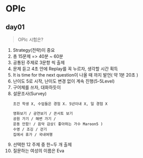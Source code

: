 # OPIc
## day01
> OPIc 시험은?
1. Strategy(전략)이 중요
1. 총 15문제 => 40분 ~ 60분
1. 공통된 주제로 3문항 씩 출제
1. 문제 듣고 4초 안에 Replay를 꼭 누르자, 생각할 시간 획득
1. It is time for the next question이 나올 때 까지 발언( 약 1분 20초 )
1. 난이도 5로 시작, 난이도 변경 없이 계속 진행(5-5Level)
1. 구어체를 쓰자, 대화하듯이
1. 설문조사(Survey)
    ```
    조건 학생 X, 수업들은 경험 X. 5년이내 X, 일 경험 X
    
    영화보기 / 공연보기 / 콘서토 보기 
    공원 가기 / 해변 가기 /
    운동 안함! / 음악 감상( 좋아하는 가수 Maroon5 ) 
    수영 / 조깅 / 걷기 
    집에서 휴가 / 국내여행
    ```
1. 선택한 12 주제 중 한~두 개 출제
1. 질문하는 여성의 이름은 Eva
